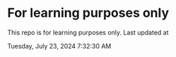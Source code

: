 # For learning purposes only
This repo is for learning purposes only.
Last updated at

Tuesday, July 23, 2024 7:32:30 AM

